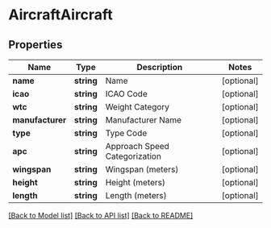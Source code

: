 # AircraftAircraft

## Properties
Name | Type | Description | Notes
------------ | ------------- | ------------- | -------------
**name** | **string** | Name | [optional] 
**icao** | **string** | ICAO Code | [optional] 
**wtc** | **string** | Weight Category | [optional] 
**manufacturer** | **string** | Manufacturer Name | [optional] 
**type** | **string** | Type Code | [optional] 
**apc** | **string** | Approach Speed Categorization | [optional] 
**wingspan** | **string** | Wingspan (meters) | [optional] 
**height** | **string** | Height (meters) | [optional] 
**length** | **string** | Length (meters) | [optional] 

[[Back to Model list]](../README.md#documentation-for-models) [[Back to API list]](../README.md#documentation-for-api-endpoints) [[Back to README]](../README.md)


